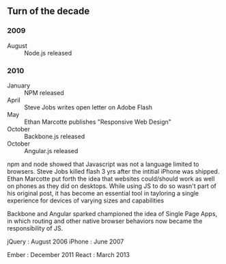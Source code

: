 ## Turn of the decade

<div class="timeline">
  <h3>2009</h3>
  <dl>
    <dt>August</dt>
    <dd>Node.js released</dd>
  </dl>
  <h3>2010</h3>
  <dl>
    <dt>January</dt>
    <dd>NPM released</dd>
    <dt>April</dt>
    <dd>Steve Jobs writes open letter on Adobe Flash</dd>
    <dt>May</dt>
    <dd>Ethan Marcotte publishes "Responsive Web Design"</dd>
    <dt>October</dt>
    <dd>Backbone.js released</dd>
    <dt>October</dt>
    <dd>Angular.js released</dd>
  </dl>
</div>

<aside class="notes">
  npm and node showed that Javascript was not a language limited to browsers.
  Steve Jobs killed flash 3 yrs after the intitial iPhone was shipped.
  Ethan Marcotte put forth the idea that websites could/should work as well on phones as they did on desktops. While using JS to do so wasn't part of his original post, it has become an essential tool in tayloring a single experience for devices of varying sizes and capabilities

  Backbone and Angular sparked championed the idea of Single Page Apps, in which routing and other native browser behaviors now became the responsibility of JS.

  jQuery : August 2006
  iPhone : June 2007

  Ember : December 2011
  React : March 2013
</aside>
